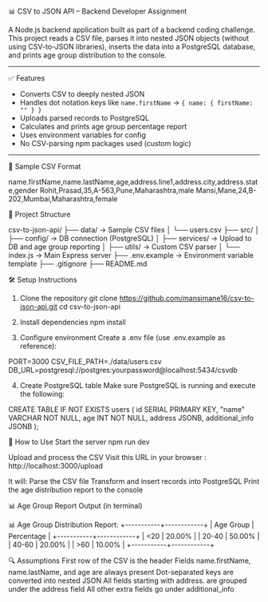 📊 CSV to JSON API – Backend Developer Assignment

A Node.js backend application built as part of a backend coding challenge.  
This project reads a CSV file, parses it into nested JSON objects (without using CSV-to-JSON libraries), inserts the data into a PostgreSQL database, and prints age group distribution to the console.

---

✅ Features

- Converts CSV to deeply nested JSON
- Handles dot notation keys like `name.firstName` → `{ name: { firstName: "" } }`
- Uploads parsed records to PostgreSQL
- Calculates and prints age group percentage report
- Uses environment variables for config
- No CSV-parsing npm packages used (custom logic)

---
🧪 Sample CSV Format

name.firstName,name.lastName,age,address.line1,address.city,address.state,gender
Rohit,Prasad,35,A-563,Pune,Maharashtra,male
Mansi,Mane,24,B-202,Mumbai,Maharashtra,female

📁 Project Structure

csv-to-json-api/
├── data/ → Sample CSV files
│ └── users.csv
├── src/
│ ├── config/ → DB connection (PostgreSQL)
│ ├── services/ → Upload to DB and age group reporting
│ ├── utils/ → Custom CSV parser
│ └── index.js → Main Express server
├── .env.example → Environment variable template
├── .gitignore
├── README.md

🛠️ Setup Instructions

1. Clone the repository
git clone https://github.com/mansimane16/csv-to-json-api.git
cd csv-to-json-api

2. Install dependencies
npm install

3. Configure environment
Create a .env file (use .env.example as reference):

PORT=3000
CSV_FILE_PATH=./data/users.csv
DB_URL=postgresql://postgres:yourpassword@localhost:5434/csvdb

4. Create PostgreSQL table
Make sure PostgreSQL is running and execute the following:

CREATE TABLE IF NOT EXISTS users (
    id SERIAL PRIMARY KEY,
    "name" VARCHAR NOT NULL,
    age INT NOT NULL,
    address JSONB,
    additional_info JSONB
);

🚀 How to Use
Start the server
npm run dev 

Upload and process the CSV
Visit this URL in your browser :
http://localhost:3000/upload

It will:
Parse the CSV file
Transform and insert records into PostgreSQL
Print the age distribution report to the console

📊 Age Group Report Output (in terminal)

📊 Age Group Distribution Report:
+-----------+------------+
| Age Group | Percentage |
+-----------+------------+
| <20       | 20.00%     |
| 20-40     | 50.00%     |
| 40-60     | 20.00%     |
| >60       | 10.00%     |
+-----------+------------+

🔍 Assumptions
First row of the CSV is the header
Fields name.firstName, name.lastName, and age are always present
Dot-separated keys are converted into nested JSON
All fields starting with address. are grouped under the address field
All other extra fields go under additional_info
